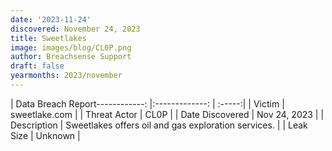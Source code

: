 ```yaml
---
date: '2023-11-24'
discovered: November 24, 2023
title: Sweetlakes
image: images/blog/CL0P.png
author: Breachsense Support
draft: false
yearmonths: 2023/november
---
```


| Data Breach Report------------:     |:-------------:    | :-----:|
| Victim      | sweetlake.com      | 
| Threat Actor      | CL0P      | 
| Date Discovered      | Nov 24, 2023      | 
| Description      | Sweetlakes offers oil and gas exploration services.      | 
| Leak Size      | Unknown      | 

